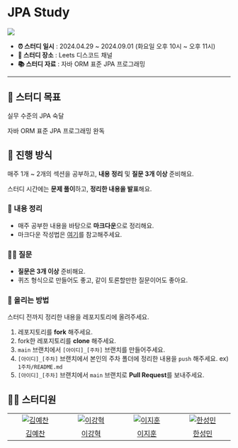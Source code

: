 # JPA Study

<img src="https://contents.kyobobook.co.kr/sih/fit-in/458x0/pdt/9788960777330.jpg" >


- **⏰ 스터디 일시** : 2024.04.29 ~ 2024.09.01 (화요일 오후 10시 ~ 오후 11시)
- **🏫 스터디 장소** : Leets 디스코드 채널
- **📚 스터디 자료** : 자바 ORM 표준 JPA 프로그래밍

---

## 🎯 스터디 목표

실무 수준의 JPA 숙달

자바 ORM 표준 JPA 프로그래밍 완독

## 🚀 진행 방식

매주 1개 ~ 2개의 섹션을 공부하고, **내용 정리** 및 **질문 3개 이상** 준비해요.

스터디 시간에는 **문제 풀이**하고, **정리한 내용을 발표**해요.

### 📝 내용 정리

- 매주 공부한 내용을 바탕으로 **마크다운**으로 정리해요.
- 마크다운 작성법은 [여기](https://gist.github.com/ihoneymon/652be052a0727ad59601)를 참고해주세요.


### 🙋‍♂️ 질문

- **질문은 3개 이상** 준비해요.
- 퀴즈 형식으로 만들어도 좋고, 같이 토론할만한 질문이어도 좋아요.

### 📌 올리는 방법

스터디 전까지 정리한 내용을 레포지토리에 올려주세요.

1. 레포지토리를 **fork** 해주세요.
2. fork한 레포지토리를 **clone** 해주세요.
3. `main` 브랜치에서 `[아이디]_[주차]` 브랜치를 만들어주세요.
4. `[아이디]_[주차]` 브랜치에서 본인의 주차 폴더에 정리한 내용을 `push` 해주세요. ex) `1주차/README.md`
5. `[아이디]_[주차]` 브랜치에서 `main` 브랜치로 **Pull Request**를 보내주세요.

## 🏃‍♂️ 스터디원

<table>
  <tr>
    <td align="center" width="150px">
      <a href="https://github.com/yechan-kim" target="_blank">
        <img src="https://avatars.githubusercontent.com/u/60172300?v=4" alt="김예찬" />
      </a>
    </td>
    <td align="center" width="150px">
      <a href="https://github.com/hyxklee" target="_blank">
        <img src="https://avatars.githubusercontent.com/u/77369759?v=4" alt="이강혁" />
      </a>
    </td>
    <td align="center" width="150px">
      <a href="https://github.com/huncozyboy" target="_blank">
        <img src="https://avatars.githubusercontent.com/u/163561527?v=4" alt="이지훈" />
      </a>
    </td>
    <td align="center" width="150px">
      <a href="https://github.com/anxi01" target="_blank">
        <img src="https://avatars.githubusercontent.com/u/123073840?v=4" alt="한성민" />
      </a>
    </td>
  </tr>
  <tr>
    <td align="center">
      <a href="https://github.com/yechan-kim" target="_blank">
        김예찬
      </a>
    </td>
    <td align="center">
      <a href="https://github.com/hyxklee" target="_blank">
        이강혁
      </a>
    </td>
    <td align="center">
      <a href="https://github.com/huncozyboy" target="_blank">
        이지훈
      </a>
    </td>
    <td align="center">
      <a href="https://github.com/anxi01" target="_blank">
        한성민
      </a>
  </tr>
<table>
